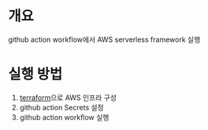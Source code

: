 # 개요
github action workflow에서 AWS serverless framework 실행

# 실행 방법

1. [terraform](./terraform/)으로 AWS 인프라 구성
2. github action Secrets 설정
3. github action workflow 실행
